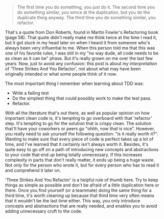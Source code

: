 > The first time you do something, you just do it. The second time you do something similar, you wince at the duplication, but you do the duplicate thing anyway. The third time you do something similar, you refactor.

That's a quote from Don Roberts, found in Martin Fowler's Refactoring book (page 58). That quote didn't really make me think twice at the time I read it, but it got stuck in my head later on when I heard it from someone who's always been very influential to me. When this person told me that this was one of his favorite rules, I was still in my "no way dude, all code needs to be as clean as it can be" phase. But it's really grown on me over the last few years. Now, just to avoid any confusion: this post is about *my interpretation* of 'Three Strikes And You Refactor', not about what may have been originally intended or what some people think of it now. 

The most important thing I remember when learning about TDD was:

- Write a failing test
- Do the simplest thing that could possibly work to make the test pass.
- Refactor.

With all the literature that's out there, as well as popular opinion on how important clean code is, it's tempting to go overboard with that 'refactor' step. It's tempting to go for the solution that is crispy clean. The solution that'll have your coworkers or peers go "ohhh, now *that* is nice". However, you really need to ask yourself the following question: "is it really worth it?". Wanting to make sure that every piece of code is perfect takes up a lot of time, and I've learned that it certainly isn't always worth it. Besides, it's quite easy to go off on a path of introducing new concepts and abstractions to your code that end up being totally unnecessary. If this increases complexity in parts that don't really matter, it ends up being a huge waste. Not only for the person who wrote it, but for every person who has to read it and comprehend it later on.

'Three Strikes And You Refactor' is a helpful rule of thumb here. Try to keep things as simple as possible and don't be afraid of a *little* duplication here or there. Once you find yourself (or a teammate) doing the same thing for a third time, it's worth cleaning up because that third time very often means that it wouldn't be the last time either. This way, you only introduce concepts and abstractions that are really needed, and enables you to avoid adding unnecessary cruft to the code.